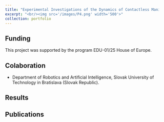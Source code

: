 ```yaml
---
title: "Experimental Investigations of the Dynamics of Contactless Manipulation by Bernoulli Grippers"
excerpt: "<br/><img src='/images/P4.png' width='500'>"
collection: portfolio
---
```

## Funding
This project was supported by the program EDU-01/25 House of Europe.

## Colaboration
* Department of Robotics and Artificial Intelligence, Slovak University of Technology in Bratislava (Slovak Republic).

## Results

## Publications
